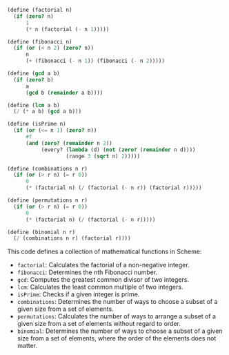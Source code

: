 ```scheme
(define (factorial n)
  (if (zero? n)
      1
      (* n (factorial (- n 1)))))

(define (fibonacci n)
  (if (or (< n 2) (zero? n))
      n
      (+ (fibonacci (- n 1)) (fibonacci (- n 2)))))

(define (gcd a b)
  (if (zero? b)
      a
      (gcd b (remainder a b))))

(define (lcm a b)
  (/ (* a b) (gcd a b)))

(define (isPrime n)
  (if (or (<= n 1) (zero? n))
      #f
      (and (zero? (remainder n 2))
           (every? (lambda (d) (not (zero? (remainder n d))))
                   (range 3 (sqrt n) 2)))))

(define (combinations n r)
  (if (or (> r n) (= r 0))
      0
      (* (factorial n) (/ (factorial (- n r)) (factorial r)))))

(define (permutations n r)
  (if (or (> r n) (= r 0))
      0
      (* (factorial n) (/ (factorial (- n r)))))

(define (binomial n r)
  (/ (combinations n r) (factorial r))))
```

This code defines a collection of mathematical functions in Scheme:

* `factorial`: Calculates the factorial of a non-negative integer.
* `fibonacci`: Determines the nth Fibonacci number.
* `gcd`: Computes the greatest common divisor of two integers.
* `lcm`: Calculates the least common multiple of two integers.
* `isPrime`: Checks if a given integer is prime.
* `combinations`: Determines the number of ways to choose a subset of a given size from a set of elements.
* `permutations`: Calculates the number of ways to arrange a subset of a given size from a set of elements without regard to order.
* `binomial`: Determines the number of ways to choose a subset of a given size from a set of elements, where the order of the elements does not matter.